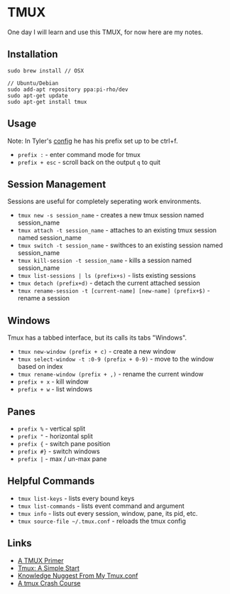 # TMUX

One day I will learn and use this TMUX, for now here are my notes.  

## Installation

	sudo brew install // OSX

	// Ubuntu/Debian 
	sudo add-apt repository ppa:pi-rho/dev
	sudo apt-get update
	sudo apt-get install tmux

## Usage

Note: In Tyler's [config](https://github.com/thcipriani/dotfiles/blob/master/tmux.conf) he has his prefix set up to be ctrl+f. 

- `prefix :` - enter command mode for tmux
- `prefix + esc` - scroll back on the output `q` to quit

## Session Management

Sessions are useful for completely seperating work environments. 

- `tmux new -s session_name` - creates a new tmux session named session_name
- `tmux attach -t session_name` - attaches to an existing tmux session named session_name
- `tmux switch -t session_name` - swithces to an existing session named session_name
- `tmux kill-session -t session_name` - kills a session named session_name
- `tmux list-sessions | ls (prefix+s)` - lists existing sessions
- `tmux detach (prefix+d)` - detach the current attached session
- `tmux rename-session -t [current-name] [new-name] (prefix+$)` - rename a session 

## Windows

Tmux has a tabbed interface, but its calls its tabs "Windows".

- `tmux new-window (prefix + c)` - create a new window
- `tmux select-window -t :0-9 (prefix + 0-9)` - move to the window based on index
- `tmux rename-window (prefix + ,)` - rename the current window
- `prefix + x` - kill window
- `prefix + w` - list windows

## Panes

- `prefix %` - vertical split
- `prefix "` - horizontal split
- `prefix {` - switch pane position
- `prefix #}` - switch windows
- `prefix |` - max / un-max pane

## Helpful Commands

- `tmux list-keys` - lists every bound keys
- `tmux list-commands` - lists event command and argument
- `tmux info` - lists out every session, window, pane, its pid, etc.
- `tmux source-file ~/.tmux.conf` - reloads the tmux config

## Links

- [A TMUX Primer](http://danielmiessler.com/study/tmux/)
- [Tmux: A Simple Start](http://www.sitepoint.com/tmux-a-simple-start/)
- [Knowledge Nuggest From My Tmux.conf](http://www.tylercipriani.com/2013/09/12/important-lines-in-my-tmux.html)
- [A tmux Crash Course](http://robots.thoughtbot.com/a-tmux-crash-course)
